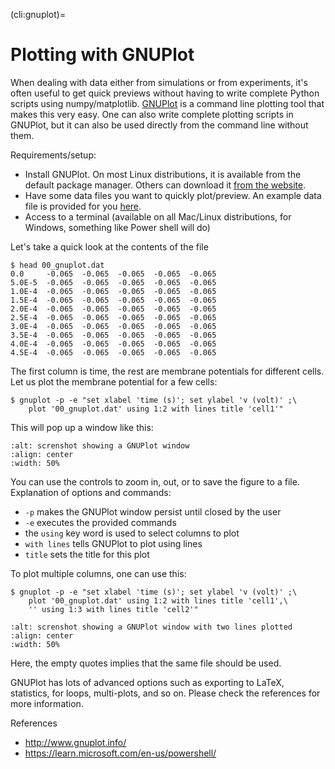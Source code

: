 (cli:gnuplot)=
# Plotting with GNUPlot

When dealing with data either from simulations or from experiments, it's often useful to get quick previews without having to write complete Python scripts using numpy/matplotlib.
[GNUPlot](http://www.gnuplot.info/) is a command line plotting tool that makes this very easy.
One can also write complete plotting scripts in GNUPlot, but it can also be used directly from the command line without them.

Requirements/setup:

- Install GNUPlot. On most Linux distributions, it is available from the default package manager. Others can download it [from the website](http://www.gnuplot.info/download.html).
- Have some data files you want to quickly plot/preview. An example data file is provided for you [here](./data/00_gnuplot.dat).
- Access to a terminal (available on all Mac/Linux distributions, for Windows, something like Power shell will do)


Let's take a quick look at the contents of the file

```console
$ head 00_gnuplot.dat
0.0     -0.065  -0.065  -0.065  -0.065  -0.065
5.0E-5  -0.065  -0.065  -0.065  -0.065  -0.065
1.0E-4  -0.065  -0.065  -0.065  -0.065  -0.065
1.5E-4  -0.065  -0.065  -0.065  -0.065  -0.065
2.0E-4  -0.065  -0.065  -0.065  -0.065  -0.065
2.5E-4  -0.065  -0.065  -0.065  -0.065  -0.065
3.0E-4  -0.065  -0.065  -0.065  -0.065  -0.065
3.5E-4  -0.065  -0.065  -0.065  -0.065  -0.065
4.0E-4  -0.065  -0.065  -0.065  -0.065  -0.065
4.5E-4  -0.065  -0.065  -0.065  -0.065  -0.065
```

The first column is time, the rest are membrane potentials for different cells.
Let us plot the membrane potential for a few cells:

```console
$ gnuplot -p -e "set xlabel 'time (s)'; set ylabel 'v (volt)' ;\
    plot '00_gnuplot.dat' using 1:2 with lines title 'cell1'"
```
This will pop up a window like this:

```{figure} images/00_gnuplot_1.png
:alt: screnshot showing a GNUPlot window
:align: center
:width: 50%
```

You can use the controls to zoom in, out, or to save the figure to a file.
Explanation of options and commands:

- `-p` makes the GNUPlot window persist until closed by the user
- `-e` executes the provided commands
- the `using` key word is used to select columns to plot
- `with lines` tells GNUPlot to plot using lines
- `title` sets the title for this plot


To plot multiple columns, one can use this:
```console
$ gnuplot -p -e "set xlabel 'time (s)'; set ylabel 'v (volt)' ;\
    plot '00_gnuplot.dat' using 1:2 with lines title 'cell1',\
    '' using 1:3 with lines title 'cell2'"
```
```{figure} images/00_gnuplot_2.png
:alt: screnshot showing a GNUPlot window with two lines plotted
:align: center
:width: 50%
```

Here, the empty quotes implies that the same file should be used.

GNUPlot has lots of advanced options such as exporting to LaTeX, statistics, for loops, multi-plots, and so on.
Please check the references for more information.

References

- http://www.gnuplot.info/
- https://learn.microsoft.com/en-us/powershell/
